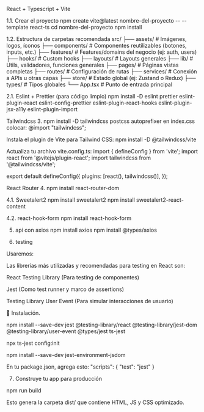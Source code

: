 React + Typescript + Vite

1.1. Crear el proyecto
npm create vite@latest nombre-del-proyecto -- --template react-ts
cd nombre-del-proyecto
npm install


1.2. Estructura de carpetas recomendada
src/
├── assets/               # Imágenes, logos, íconos
├── components/           # Componentes reutilizables (botones, inputs, etc.)
├── features/             # Features/domains del negocio (ej: auth, users)
├── hooks/                # Custom hooks
├── layouts/              # Layouts generales
├── lib/                  # Utils, validadores, funciones generales
├── pages/                # Páginas vistas completas
├── routes/               # Configuración de rutas
├── services/             # Conexión a APIs u otras capas
├── store/                # Estado global (ej: Zustand o Redux)
├── types/                # Tipos globales
└── App.tsx               # Punto de entrada principal



2.1. Eslint + Prettier (para código limpio)
npm install -D eslint prettier eslint-plugin-react eslint-config-prettier eslint-plugin-react-hooks eslint-plugin-jsx-a11y eslint-plugin-import


Tailwindcss
3.  npm install -D tailwindcss postcss autoprefixer
en index.css colocar: 
@import "tailwindcss";

Instala el plugin de Vite para Tailwind CSS:
npm install -D @tailwindcss/vite

Actualiza tu archivo vite.config.ts:
import { defineConfig } from 'vite';
import react from '@vitejs/plugin-react';
import tailwindcss from '@tailwindcss/vite';

export default defineConfig({
  plugins: [react(), tailwindcss()],
});

React Router
4. npm install react-router-dom

4.1. Sweetalert2
npm install sweetalert2
npm install sweetalert2-react-content

4.2. react-hook-form
npm install react-hook-form

5. api con axios
   npm install axios
   npm install @types/axios

6. testing

Usaremos:

Las librerías más utilizadas y recomendadas para testing en React son:

React Testing Library (Para testing de componentes)

Jest (Como test runner y marco de assertions)

Testing Library User Event (Para simular interacciones de usuario)


🔧 Instalación.

npm install --save-dev jest @testing-library/react @testing-library/jest-dom @testing-library/user-event @types/jest ts-jest

npx ts-jest config:init

npm install --save-dev jest-environment-jsdom


En tu package.json, agrega esto:
"scripts": {
"test": "jest"
}

7. Construye tu app para producción

npm run build

Esto genera la carpeta dist/ que contiene HTML, JS y CSS optimizado.


